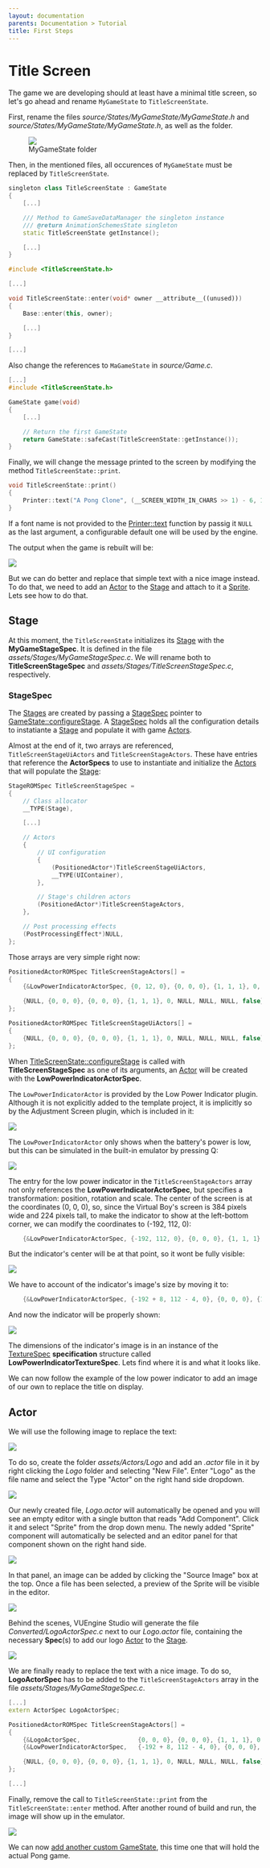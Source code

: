 ```yaml
---
layout: documentation
parents: Documentation > Tutorial
title: First Steps
---
```


# Title Screen

The game we are developing should at least have a minimal title screen, so let's go ahead and rename `MyGameState` to `TitleScreenState`.

First, rename the files _source/States/MyGameState/MyGameState.h_ and _source/States/MyGameState/MyGameState.h_, as well as the folder.

<figure>
    <a href="/documentation/images/tutorial/my-game-state-folders.png" data-toggle="lightbox" data-gallery="gallery" data-caption="MyGameState folder">
        <img src="/documentation/images/tutorial/my-game-state-folders.png" />
    </a>
    <figcaption>
        MyGameState folder
    </figcaption>
</figure>

Then, in the mentioned files, all occurences of `MyGameState` must be replaced by `TitleScreenState`.

```cpp
singleton class TitleScreenState : GameState
{
    [...]

    /// Method to GameSaveDataManager the singleton instance
    /// @return AnimationSchemesState singleton
    static TitleScreenState getInstance();

    [...]
}
```

```cpp
#include <TitleScreenState.h>

[...]

void TitleScreenState::enter(void* owner __attribute__((unused)))
{
    Base::enter(this, owner);

    [...]
}

[...]
```

Also change the references to `MaGameState` in _source/Game.c_.

```cpp
[...]
#include <TitleScreenState.h>

GameState game(void)
{
    [...]

    // Return the first GameState
    return GameState::safeCast(TitleScreenState::getInstance());
}
```

Finally, we will change the message printed to the screen by modifying the method `TitleScreenState::print`.

```cpp
void TitleScreenState::print()
{
    Printer::text("A Pong Clone", (__SCREEN_WIDTH_IN_CHARS >> 1) - 6, 12, NULL);
}
```

If a font name is not provided to the [Printer::text](/documentation/api/class-printer/) function by passig it `NULL` as the last argument, a configurable default one will be used by the engine.

The output when the game is rebuilt will be:

<a href="/documentation/images/tutorial/a-pong-clone.png" data-toggle="lightbox" data-gallery="gallery" data-caption="Game Title"><img src="/documentation/images/tutorial/a-pong-clone.png"/></a>

But we can do better and replace that simple text with a nice image instead. To do that, we need to add an [Actor](/documentation/api/class-actor/) to the [Stage](/documentation/api/class-stage/) and attach to it a [Sprite](/documentation/api/class-sprite/). Lets see how to do that.

## Stage

At this moment, the `TitleScreenState` initializes its [Stage](/documentation/api/class-stage/) with the **MyGameStageSpec**. It is defined in the file _assets/Stages/MyGameStageSpec.c_. We will rename both to **TitleScreenStageSpec** and _assets/Stages/TitleScreenStageSpec.c_, respectively.

### StageSpec

The [Stages](/documentation/api/class-stage/) are created by passing a [StageSpec](/documentation/api/struct-stage-spec/) pointer to [GameState::configureStage](/documentation/api/class-game-state/). A [StageSpec](/documentation/api/struct-stage-spec/) holds all the configuration details to instatiante a [Stage](/documentation/api/class-stage/) and populate it with
game [Actors](/documentation/api/class-actor/).

Almost at the end of it, two arrays are referenced, `TitleScreenStageUiActors` and `TitleScreenStageActors`. These have entries that reference the **ActorSpecs** to use to instantiate and initialize the [Actors](/documentation/api/class-actor/) that will populate the [Stage](/documentation/api/class-stage/):

```cpp
StageROMSpec TitleScreenStageSpec =
{
    // Class allocator
    __TYPE(Stage),

    [...]

    // Actors
    {
        // UI configuration
        {
            (PositionedActor*)TitleScreenStageUiActors,
            __TYPE(UIContainer),
        },

        // Stage's children actors
        (PositionedActor*)TitleScreenStageActors,
    },

    // Post processing effects
    (PostProcessingEffect*)NULL,
};
```

Those arrays are very simple right now:

```cpp
PositionedActorROMSpec TitleScreenStageActors[] =
{
    {&LowPowerIndicatorActorSpec, {0, 12, 0}, {0, 0, 0}, {1, 1, 1}, 0, NULL, NULL, NULL, false},

    {NULL, {0, 0, 0}, {0, 0, 0}, {1, 1, 1}, 0, NULL, NULL, NULL, false},
};

PositionedActorROMSpec TitleScreenStageUiActors[] =
{
    {NULL, {0, 0, 0}, {0, 0, 0}, {1, 1, 1}, 0, NULL, NULL, NULL, false},
};
```

When [TitleScreenState::configureStage](/documentation/api/class-game-state/) is called with **TitleScreenStageSpec** as one of its arguments, an [Actor](/documentation/api/class-actor/) will be created with the **LowPowerIndicatorActorSpec**.

The `LowPowerIndicatorActor` is provided by the Low Power Indicator plugin. Although it is not explicitly added to the template project, it is implicitly so by the Adjustment Screen plugin, which is included in it:

<a href="/documentation/images/tutorial/low-power-indicator-inclusion.png" data-toggle="lightbox" data-gallery="gallery" data-caption="Low Power Indicator"><img src="/documentation/images/tutorial/low-power-indicator-inclusion.png" /></a>

The `LowPowerIndicatorActor` only shows when the battery's power is low, but this can be simulated in the built-in emulator by pressing Q:

<a href="/documentation/images/tutorial/low-power-indicator.png" data-toggle="lightbox" data-gallery="gallery" data-caption="Low Power Indicator"><img src="/documentation/images/tutorial/low-power-indicator.png" /></a>

The entry for the low power indicator in the `TitleScreenStageActors` array not only references the **LowPowerIndicatorActorSpec**, but specifies a transformation: position, rotation and scale. The center of the screen is at the coordinates (0, 0, 0), so, since the Virtual Boy's screen is 384 pixels wide and 224 pixels tall, to make the indicator to show at the left-bottom corner, we can modify the coordinates to (-192, 112, 0):

```cpp
    {&LowPowerIndicatorActorSpec, {-192, 112, 0}, {0, 0, 0}, {1, 1, 1}, 0, NULL, NULL, NULL, false},
```

But the indicator's center will be at that point, so it wont be fully visible:

<a href="/documentation/images/tutorial/low-power-indicator-wrong.png" data-toggle="lightbox" data-gallery="gallery" data-caption="Low Power Indicator"><img src="/documentation/images/tutorial/low-power-indicator-wrong.png" /></a>

We have to account of the indicator's image's size by moving it to:

```cpp
    {&LowPowerIndicatorActorSpec, {-192 + 8, 112 - 4, 0}, {0, 0, 0}, {1, 1, 1}, 0, NULL, NULL, NULL, false},
```

And now the indicator will be properly shown:

<a href="/documentation/images/tutorial/low-power-indicator-right.png" data-toggle="lightbox" data-gallery="gallery" data-caption="Low Power Indicator"><img src="/documentation/images/tutorial/low-power-indicator-right.png" /></a>

The dimensions of the indicator's image is in an instance of the [TextureSpec](/documentation/api/struct-texture-spec/) **specification** structure called **LowPowerIndicatorTextureSpec**. Lets find where it is and what it looks like.

We can now follow the example of the low power indicator to add an image of our own to replace the title on display.

## Actor

We will use the following image to replace the text:

<a href="/documentation/images/tutorial/pong-logo.png" data-toggle="lightbox" data-gallery="gallery" data-caption="Pong Logo"><img src="/documentation/images/tutorial/pong-logo.png" /></a>

To do so, create the folder _assets/Actors/Logo_ and add an _.actor_ file in it by right clicking the _Logo_ folder and selecting "New File". Enter "Logo" as the file name and select the Type "Actor" on the right hand side dropdown.

<a href="/documentation/images/tutorial/new-actor-file.png" data-toggle="lightbox" data-gallery="gallery" data-caption="New Actor file"><img src="/documentation/images/tutorial/new-actor-file.png" /></a>

Our newly created file, _Logo.actor_ will automatically be opened and you will see an empty editor with a single button that reads "Add Component". Click it and select "Sprite" from the drop down menu. The newly added "Sprite" component will automatically be selected and an editor panel for that component shown on the right hand side.

<a href="/documentation/images/tutorial/new-sprite-component.png" data-toggle="lightbox" data-gallery="gallery" data-caption="New Sprite Component"><img src="/documentation/images/tutorial/new-sprite-component.png" /></a>

In that panel, an image can be added by clicking the "Source Image" box at the top. Once a file has been selected, a preview of the Sprite will be visible in the editor.

<a href="/documentation/images/tutorial/pong-sprite.png" data-toggle="lightbox" data-gallery="gallery" data-caption="Pong Sprite"><img src="/documentation/images/tutorial/pong-sprite.png" /></a>

Behind the scenes, VUEngine Studio will generate the file _Converted/LogoActorSpec.c_ next to our _Logo.actor_ file, containing the necessary **Spec**(s) to add our logo [Actor](/documentation/api/class-actor/) to the [Stage](/documentation/api/class-stage/).

<a href="/documentation/images/tutorial/logo-actor-spec.png" data-toggle="lightbox" data-gallery="gallery" data-caption="Logo Actor Spec"><img src="/documentation/images/tutorial/logo-actor-spec.png" /></a>

We are finally ready to replace the text with a nice image. To do so, **LogoActorSpec** has to be added to the `TitleScreenStageActors` array in the file _assets/Stages/MyGameStageSpec.c_.

```cpp
[...]
extern ActorSpec LogoActorSpec;

PositionedActorROMSpec TitleScreenStageActors[] =
{
    {&LogoActorSpec,                {0, 0, 0}, {0, 0, 0}, {1, 1, 1}, 0, NULL, NULL, NULL, false},
    {&LowPowerIndicatorActorSpec,   {-192 + 8, 112 - 4, 0}, {0, 0, 0}, {1, 1, 1}, 0, NULL, NULL, NULL, false},

    {NULL, {0, 0, 0}, {0, 0, 0}, {1, 1, 1}, 0, NULL, NULL, NULL, false},
};

[...]
```

Finally, remove the call to `TitleScreenState::print` from the `TitleScreenState::enter` method. After another round of build and run, the image will show up in the emulator.

<a href="/documentation/images/tutorial/title-screen.png" data-toggle="lightbox" data-gallery="gallery" data-caption="Title Screen"><img src="/documentation/images/tutorial/title-screen.png" /></a>

We can now [add another custom GameState](/documentation/tutorial/pong-game-state/), this time one that will hold the actual Pong game.
